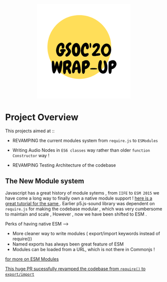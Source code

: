 

<p align="center">
  <img src="/assets/images/headingFinal2.png"  width="300" style="margin-left:50%;transform:translateX(-50%);"/>
</p

<p>

  # Project Overview
  This projects aimed at ::
  * REVAMPING the current modules system from ``require.js`` to ``ESModules``
  
  * Writing   Audio Nodes in `ES6 classes` way rather than older `function Constructor` way ! 
  
  * REVAMPING Testing Architecture of the codebase 
  
</p>

## The New Module system 
Javascript has  a great history of module sytems , from ``IIFE`` to ``ESM 2015`` we have come a long  way to finally own a native module support ! [here is a great tutorial for the same ](https://www.youtube.com/watch?v=qJWALEoGge4&t=3s) .
Earlier p5.js-sound library was dependent on  `require.js` for making the codebase modular , which was very cumbersome to maintain and scale , However , now we have been shifted to ESM .

Perks of having native ESM -->

 * More cleaner way to write modules ( export/import keywords instead of require())
 * Named exports has always been great feature of ESM 
 * Modules can be loaded from a URL, which is not there in Commonjs  !

[for more on ESM Modules](https://nodejs.org/api/esm.html#esm_ecmascript_modules)

[This huge PR sucessfully revamped the codebase from ``require()`` to ``export/import``](https://github.com/processing/p5.js-sound/pull/489)


